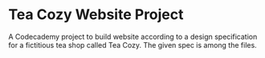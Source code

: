 # Tea Cozy Website Project
A Codecademy project to build website according to a design specification for a fictitious tea shop called Tea Cozy.
The given spec is among the files.
